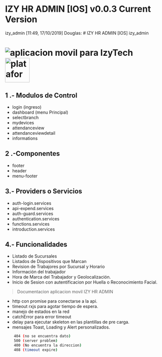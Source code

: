 # IZY HR ADMIN [IOS] v0.0.3 Current Version
 izy_admin
[11:49, 17/10/2019] Douglas: # IZY HR ADMIN [IOS]
 izy_admin

# ![aplicacion movil para IzyTech](https://lh3.googleusercontent.com/YBN_C2LrrPICJ3YKVYB4eqJIg2xkU0n8U70NO8QOGU5RACKqVwZCvBuZQCD2-yhK3g=s180-rw) <img src="https://img1.freepng.es/20180319/kvw/kisspng-iphone-computer-icons-apple-icon-image-format-app-os7-style-metro-ui-icon-5ab06b39630445.4370921315215112254056.jpg" alt="plataforma ios" width="80px" height="80px"> 
<!-- ![plataforma IOS](https://img1.freepng.es/20180319/kvw/kisspng-iphone-computer-icons-apple-icon-image-format-app-os7-style-metro-ui-icon-5ab06b39630445.4370921315215112254056.jpg) -->

## 1 .- Modulos de Control
   * login (ingreso)
   * dashboard (menu Principal)
   * selectbranch
   * mydevices
   * attendanceview
   * attendanceviewdetail
   * informations

## 2 .-Componentes
   * footer
   * header
   * menu-footer

## 3.- Providers o Servicios
   * auth-login.services
   * api-expend.services
   * auth-guard.services
   * authentication.services
   * functions.services
   * introduction.services

## 4.- Funcionalidades
   * Listado de Sucursales
   * Listados de Dispositivos que Marcan
   * Revision de Trabajores por Sucursal y Horario
   * Información del trabajador
   * Hora de Marca del Trabajador y Geolocalización.
   * Inicio de Sesion con autentificacion por Huella o Reconocimiento Facial.

> Documentacion aplicacion movil IZY HR ADMIN 

* http con promise para conectarse a la api.
* timeout rxjs para agotar tiempo de espera.
* manejo de estados en la red
* catchError para error timeout
* delay para ejecutar skeleton en las plantillas de pre carga.
* mensajes Toast, Loading y Alert personalizados.
``` bash  
    404 (no se encuentra dato)
    500 (server problem)
    400 (No encuentra la direccion)
    408 (timeout expire)